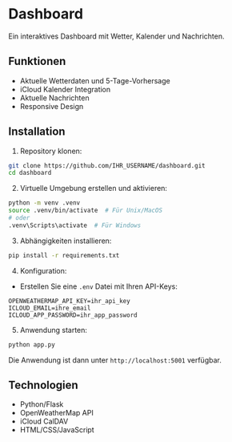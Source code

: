 # Dashboard

Ein interaktives Dashboard mit Wetter, Kalender und Nachrichten.

## Funktionen

- Aktuelle Wetterdaten und 5-Tage-Vorhersage
- iCloud Kalender Integration
- Aktuelle Nachrichten
- Responsive Design

## Installation

1. Repository klonen:
```bash
git clone https://github.com/IHR_USERNAME/dashboard.git
cd dashboard
```

2. Virtuelle Umgebung erstellen und aktivieren:
```bash
python -m venv .venv
source .venv/bin/activate  # Für Unix/MacOS
# oder
.venv\Scripts\activate  # Für Windows
```

3. Abhängigkeiten installieren:
```bash
pip install -r requirements.txt
```

4. Konfiguration:
- Erstellen Sie eine `.env` Datei mit Ihren API-Keys:
```
OPENWEATHERMAP_API_KEY=ihr_api_key
ICLOUD_EMAIL=ihre_email
ICLOUD_APP_PASSWORD=ihr_app_password
```

5. Anwendung starten:
```bash
python app.py
```

Die Anwendung ist dann unter `http://localhost:5001` verfügbar.

## Technologien

- Python/Flask
- OpenWeatherMap API
- iCloud CalDAV
- HTML/CSS/JavaScript 